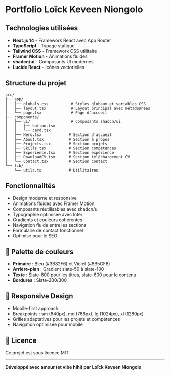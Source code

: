 # Portfolio Loïck Keveen Niongolo

## Technologies utilisées

- **Next.js 14** - Framework React avec App Router
- **TypeScript** - Typage statique
- **Tailwind CSS** - Framework CSS utilitaire
- **Framer Motion** - Animations fluides
- **shadcn/ui** - Composants UI modernes
- **Lucide React** - Icônes vectorielles

## Structure du projet

```
src/
├── app/
│   ├── globals.css          # Styles globaux et variables CSS
│   ├── layout.tsx           # Layout principal avec métadonnées
│   └── page.tsx             # Page d'accueil
├── components/
│   ├── ui/                  # Composants shadcn/ui
│   │   ├── button.tsx
│   │   └── card.tsx
│   ├── Hero.tsx            # Section d'accueil
│   ├── About.tsx           # Section à propos
│   ├── Projects.tsx        # Section projets
│   ├── Skills.tsx          # Section compétences
│   ├── Experience.tsx      # Section expérience
│   ├── DownloadCV.tsx      # Section téléchargement CV
│   └── Contact.tsx         # Section contact
└── lib/
    └── utils.ts            # Utilitaires
```

## Fonctionnalités

- Design moderne et responsive
- Animations fluides avec Framer Motion
- Composants réutilisables avec shadcn/ui
- Typographie optimisée avec Inter
- Gradients et couleurs cohérentes
- Navigation fluide entre les sections
- Formulaire de contact fonctionnel
- Optimisé pour le SEO

## 🎨 Palette de couleurs

- **Primaire** : Bleu (#3B82F6) et Violet (#8B5CF6)
- **Arrière-plan** : Gradient slate-50 à slate-100
- **Texte** : Slate-800 pour les titres, slate-600 pour le contenu
- **Bordures** : Slate-200/300

## 📱 Responsive Design

- Mobile-first approach
- Breakpoints : sm (640px), md (768px), lg (1024px), xl (1280px)
- Grilles adaptatives pour les projets et compétences
- Navigation optimisée pour mobile

## 📄 Licence

Ce projet est sous licence MIT.

---

**Développé avec amour (et vibe hihi) par Loïck Keveen Niongolo**
